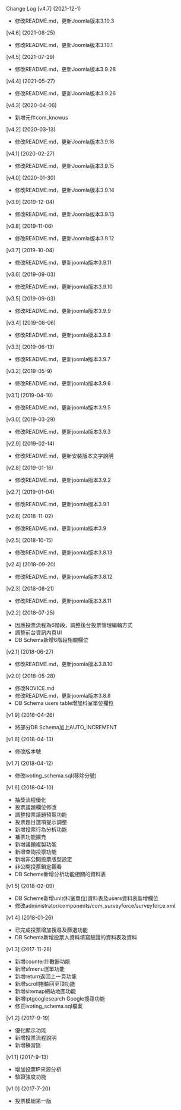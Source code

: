 Change Log
[v4.7] (2021-12-1)
- 修改README.md，更新Joomla版本3.10.3

[v4.6] (2021-08-25)
- 修改README.md，更新Joomla版本3.10.1

[v4.5] (2021-07-29)
- 修改README.md，更新Joomla版本3.9.28

[v4.4] (2021-05-27)
- 修改README.md，更新Joomla版本3.9.26

[v4.3] (2020-04-06)
- 新增元件com_knowus

[v4.2] (2020-03-13)
- 修改README.md，更新Joomla版本3.9.16

[v4.1] (2020-02-27)
- 修改README.md，更新Joomla版本3.9.15

[v4.0] (2020-01-30)
- 修改README.md，更新Joomla版本3.9.14

[v3.9] (2019-12-04)
- 修改README.md，更新Joomla版本3.9.13

[v3.8] (2019-11-06)
- 修改README.md，更新Joomla版本3.9.12

[v3.7] (2019-10-04)
- 修改README.md，更新joomla版本3.9.11

[v3.6] (2019-09-03)
- 修改README.md，更新joomla版本3.9.10

[v3.5] (2019-09-03)
- 修改README.md，更新joomla版本3.9.9

[v3.4] (2019-08-06)
- 修改README.md，更新joomla版本3.9.8

[v3.3] (2019-06-13)
- 修改README.md，更新joomla版本3.9.7

[v3.2] (2019-05-9)
- 修改README.md，更新joomla版本3.9.6

[v3.1] (2019-04-10)
- 修改README.md，更新joomla版本3.9.5

[v3.0] (2019-03-29)
- 修改README.md，更新joomla版本3.9.3

[v2.9] (2019-02-14)
- 修改README.md，更新安裝版本文字說明

[v2.8] (2019-01-16)
- 修改README.md，更新joomla版本3.9.2

[v2.7] (2019-01-04)
- 修改README.md，更新joomla版本3.9.1

[v2.6] (2018-11-02)
- 修改README.md，更新joomla版本3.9

[v2.5] (2018-10-15)
- 修改README.md，更新joomla版本3.8.13

[v2.4] (2018-09-20)
- 修改README.md，更新joomla版本3.8.12

[v2.3] (2018-08-21)
- 修改README.md，更新joomla版本3.8.11

[v2.2] (2018-07-25)
- 因應投票流程為6階段，調整後台投票管理編輯方式
- 調整前台資訊內頁UI
- DB Schema新增6階段相關欄位

[v2.1] (2018-06-27)
- 修改README.md，更新joomla版本3.8.10

[v2.0] (2018-05-28)
- 修改NOVICE.md
- 修改README.md，更新joomla版本3.8.8
- DB Schema users table增加科室單位欄位

[v1.9] (2018-04-26)
- 將部分DB Schema加上AUTO_INCREMENT

[v1.8] (2018-04-13)
- 修改版本號

[v1.7] (2018-04-12)
- 修改ivoting_schema.sql(移除分號)

[v1.6] (2018-04-10)
- 抽獎流程優化
- 投票議題欄位修改
- 調整投票議題預覽功能
- 投票題目選項提示調整
- 新增投票行為分析功能
- 補票功能擴充
- 新增議題複製功能
- 新增查詢投票功能
- 新增非公開投票版型設定
- 非公開投票鎖定觀看
- DB Scheme新增分析功能相關的資料表

[v1.5] (2018-02-09)
- DB Scheme新增unit(科室單位)資料表及users資料表新增欄位
- 修改administrator/components/com_surveyforce/surveyforce.xml


[v1.4] (2018-01-26)
- 已完成投票增加搜尋及篩選功能
- DB Schema新增投票人資料填寫驗證的資料表及資料

[v1.3] (2017-11-28)

- 新增counter計數器功能
- 新增sfmenu選單功能
- 新增return返回上一頁功能
- 新增scroll捲軸回至頂功能
- 新增sitemap網站地圖功能
- 新增iptgooglesearch Google搜尋功能
- 修正ivoting_schema.sql檔案

[v1.2] (2017-9-19)

- 優化顯示功能
- 新增投票流程說明
- 新增練習區

[v1.1] (2017-9-13)

- 增加投票IP來源分析
- 驗證強度功能

[v1.0] (2017-7-20)

- 投票模組第一版
